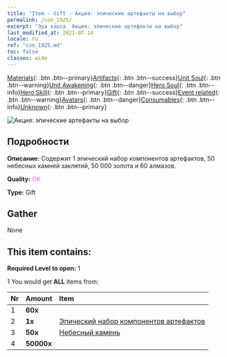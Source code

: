 ```yaml
---
title: "Item - Gift - Акция: эпические артефакты на выбор"
permalink: /con_1925/
excerpt: "Эра хаоса  Акция: эпические артефакты на выбор"
last_modified_at: 2021-07-14
locale: ru
ref: "con_1925.md"
toc: false
classes: wide
---
```

 [Materials](/ItemsRU/){: .btn .btn--primary}[Artifacts](/ItemsRU/Artifacts/){: .btn .btn--success}[Unit Soul](/ItemsRU/UnitSoul/){: .btn .btn--warning}[Unit Awakening](/ItemsRU/UnitAwakening/){: .btn .btn--danger}[Hero Soul](/ItemsRU/HeroSoul/){: .btn .btn--info}[Hero Skill](/ItemsRU/HeroSkill/){: .btn .btn--primary}[Gift](/ItemsRU/Gift/){: .btn .btn--success}[Event related](/ItemsRU/Events/){: .btn .btn--warning}[Avatars](/ItemsRU/Avatars/){: .btn .btn--danger}[Consumables](/ItemsRU/Consumables/){: .btn .btn--info}[Unknown](/ItemsRU/Unknown/){: .btn .btn--primary}

 ![Акция: эпические артефакты на выбор](/images/t/i_907457.png)

## Подробности
 **Описание:** Содержит 1 эпический набор компонентов артефактов, 50 небесных камней заклятий, 50 000 золота и 60 алмазов.

 **Quality:** <span style="color: #DA70D6">OK</span>

 **Type:** Gift

## Gather

  None

## This item contains:

 **Required Level to open:** 1

 1 You would get **ALL** items  from:

  | Nr | Amount |     Item    |
  |:---|:-------|:------------|
  | 1 |  **60x** | <i class="fas fa-gem"/> |  | 
  | 2 |  **1x** | [Эпический набор компонентов артефактов](/ItemsRU/con_1926/) |  | 
  | 3 |  **50x** | [Небесный камень](/ItemsRU/art_188/) |  | 
  | 4 |  **50000x** | <i class="fas fa-coins"/> |  | 
